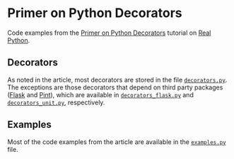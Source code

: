 # Primer on Python Decorators

Code examples from the [Primer on Python Decorators](https://realpython.com/primer-on-python-decorators/) tutorial on [Real Python](https://realpython.com/).

## Decorators

As noted in the article, most decorators are stored in the file [`decorators.py`](https://github.com/realpython/materials/blob/master/primer-on-python-decorators/decorators.py). The exceptions are those decorators that depend on third party packages ([Flask](http://flask.pocoo.org/) and [Pint](https://pint.readthedocs.io/)), which are available in [`decorators_flask.py`](https://github.com/realpython/materials/blob/master/primer-on-python-decorators/decorators_flask.py) and [`decorators_unit.py`](https://github.com/realpython/materials/blob/master/primer-on-python-decorators/decorators_unit.py), respectively.

## Examples

Most of the code examples from the article are available in the [`examples.py`](https://github.com/realpython/materials/blob/master/primer-on-python-decorators/examples.py) file.
